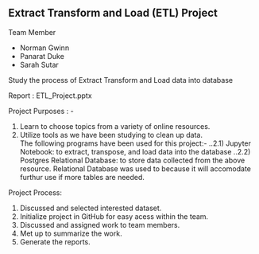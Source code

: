 Extract Transform and Load (ETL) Project
----------------------------------------

Team Member
- Norman Gwinn
- Panarat Duke
- Sarah Sutar

Study the process of Extract Transform and Load data into database

Report : ETL_Project.pptx

Project Purposes : -

1) Learn to choose topics from a variety of online resources.
2) Utilize tools as we have been studying to clean up data.  
    The following programs have been used for this project:-
..2.1) Jupyter Notebook: to extract, transpose, and load data into the database
..2.2) Postgres Relational Database: to store data collected from the above resource. Relational Database was used to because it will accomodate furthur use if more tables are needed.

Project Process:
1) Discussed and selected interested dataset.
2) Initialize project in GitHub for easy acess within the team.
3) Discussed and assigned work to team members.
4) Met up to summarize the work.
5) Generate the reports.

